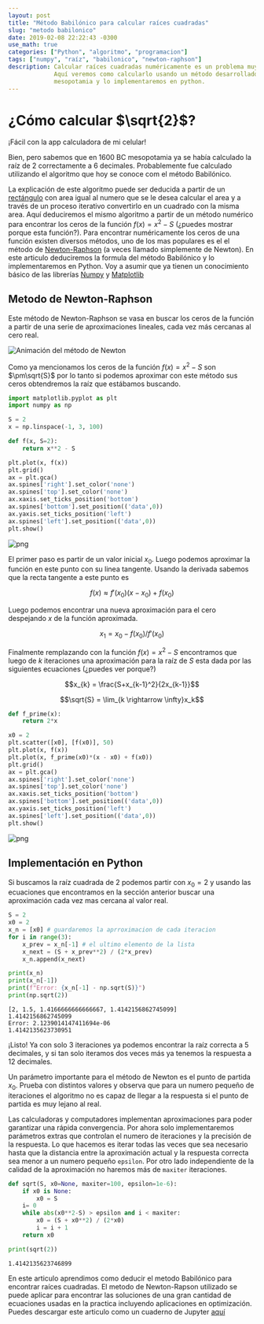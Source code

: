 ```yaml
---
layout: post
title: "Método Babilónico para calcular raíces cuadradas"
slug: "metodo babilonico"
date: 2019-02-08 22:22:43 -0300
use_math: true
categories: ["Python", "algoritmo", "programacion"]
tags: ["numpy", "raíz", "babilonico", "newton-raphson"]
description: Calcular raíces cuadradas numéricamente es un problema muy antiguo.
             Aquí veremos como calcularlo usando un método desarrollado en
             mesopotamia y lo implementaremos en python.
---
```


# ¿Cómo calcular $\sqrt{2}$?

¡Fácil con la app calculadora de mi celular!

Bien, pero sabemos que en 1600 BC mesopotamia ya se había calculado la raíz de 2
correctamente a 6 decimales. Probablemente fue calculado utilizando el algoritmo
que hoy se conoce com el método Babilónico.

La explicación de este algoritmo puede ser deducida a partir de un
[rectángulo](https://es.wikipedia.org/wiki/C%C3%A1lculo_de_la_ra%C3%ADz_cuadrada#Algoritmo_babil%C3%B3nico)
con area igual al numero que se le desea calcular el area y a través de un
proceso iterativo convertirlo en un cuadrado con la misma area. Aquí deduciremos
el mismo algoritmo a partir de un método numérico para encontrar los ceros de la
función $f(x)=x^2 - S$ (¿puedes mostrar porque esta función?). Para encontrar
numéricamente los ceros de una función existen diversos métodos, uno de los mas
populares es el el método de
[Newton-Raphson](https://es.wikipedia.org/w/index.php?title=M%C3%A9todo_de_Newton-Raphson)
(a veces llamado simplemente de Newton). En este articulo deduciremos la formula
del método Babilónico y lo implementaremos en Python. Voy a asumir que ya tienen
un conocimiento básico de las librerías [Numpy](https://www.numpy.org) y
[Matplotlib](https://www.matplotlib.org)

## Metodo de Newton-Raphson

Este método de Newton-Raphson se vasa en buscar los ceros de la función a partir
de una serie de aproximaciones lineales, cada vez más cercanas al cero real.

![Animación del método de
Newton](https://upload.wikimedia.org/wikipedia/commons/e/e0/NewtonIteration_Ani.gif)

Como ya mencionamos los ceros de la función $f(x)=x^2 - S$ son $\pm\sqrt{S}$ por
lo tanto si podemos aproximar con este método sus ceros obtendremos la raíz que
estábamos buscando.


```python
import matplotlib.pyplot as plt
import numpy as np

S = 2
x = np.linspace(-1, 3, 100)

def f(x, S=2):
    return x**2 - S

plt.plot(x, f(x))
plt.grid()
ax = plt.gca()
ax.spines['right'].set_color('none')
ax.spines['top'].set_color('none')
ax.xaxis.set_ticks_position('bottom')
ax.spines['bottom'].set_position(('data',0))
ax.yaxis.set_ticks_position('left')
ax.spines['left'].set_position(('data',0))
plt.show()
```


![png](/assets/posts/metodo-babilonico/output_1_0.png)


El primer paso es partir de un valor inicial $x_0$. Luego podemos aproximar la
función en este punto con su linea tangente. Usando la derivada sabemos que la
recta tangente a este punto es

$$ f(x) \approx f'(x_0)(x - x_0) + f(x_0) $$

Luego podemos encontrar una nueva aproximación para el cero despejando $x$ de la
función aproximada.

$$x_1 = x_0 - f(x_0)/f'(x_0)$$

Finalmente remplazando con la función $f(x)=x^2 - S$ encontramos que luego de
$k$ iteraciones una aproximación para la raíz de $S$ esta dada por las
siguientes ecuaciones (¿puedes ver porque?)

$$x_{k} = \frac{S+x_{k-1}^2}{2x_{k-1}}$$

$$\sqrt{S} =  \lim_{k \rightarrow \infty}x_k$$


```python
def f_prime(x):
    return 2*x

x0 = 2
plt.scatter([x0], [f(x0)], 50)
plt.plot(x, f(x))
plt.plot(x, f_prime(x0)*(x - x0) + f(x0))
plt.grid()
ax = plt.gca()
ax.spines['right'].set_color('none')
ax.spines['top'].set_color('none')
ax.xaxis.set_ticks_position('bottom')
ax.spines['bottom'].set_position(('data',0))
ax.yaxis.set_ticks_position('left')
ax.spines['left'].set_position(('data',0))
plt.show()
```


![png](/assets/posts/metodo-babilonico/output_3_0.png)


## Implementación en Python

Si buscamos la raíz cuadrada de $2$ podemos partir con $x_0=2$ y usando las
ecuaciones que encontramos en la sección anterior buscar una aproximación cada
vez mas cercana al valor real.


```python
S = 2
x0 = 2
x_n = [x0] # guardaremos la aprroximacion de cada iteracion
for i in range(3):
    x_prev = x_n[-1] # el ultimo elemento de la lista
    x_next = (S + x_prev**2) / (2*x_prev)
    x_n.append(x_next)

print(x_n)
print(x_n[-1])
print(f"Error: {x_n[-1] - np.sqrt(S)}")
print(np.sqrt(2))
```

    [2, 1.5, 1.4166666666666667, 1.4142156862745099]
    1.4142156862745099
    Error: 2.1239014147411694e-06
    1.4142135623730951


¡Listo! Ya con solo 3 iteraciones ya podemos encontrar la raíz correcta a 5
decimales, y si tan solo iteramos dos veces más ya tenemos la respuesta a 12
decimales.

Un parámetro importante para el método de Newton es el punto de partida $x_0$.
Prueba con distintos valores y observa que para un numero pequeño de iteraciones
el algoritmo no es capaz de llegar a la respuesta si el punto de partida es muy
lejano al real.

Las calculadoras y computadores implementan aproximaciones para poder garantizar
una rápida convergencia. Por ahora solo implementaremos parámetros extras que
controlan el numero de iteraciones y la precisión de la respuesta. Lo que
hacemos es iterar todas las veces que sea necesario hasta que la distancia entre
la aproximación actual y la respuesta correcta sea menor a un numero pequeño
`epsilon`. Por otro lado independiente de la calidad de la aproximación no
haremos más de `maxiter` iteraciones.


```python
def sqrt(S, x0=None, maxiter=100, epsilon=1e-6):
    if x0 is None:
        x0 = S
    i= 0
    while abs(x0**2-S) > epsilon and i < maxiter:
        x0 = (S + x0**2) / (2*x0)
        i = i + 1
    return x0

print(sqrt(2))
```

    1.4142135623746899


En este articulo aprendimos como deducir el metodo Babilónico para encontrar
raíces cuadradas. El metodo de Newton-Rapson utilizado se puede aplicar para
encontrar las soluciones de una gran cantidad de ecuaciones usadas en la
practica incluyendo aplicaciones en optimización. Puedes descargar este articulo
como un cuaderno de Jupyter
[aquí](/assets/posts/metodo-babilonico/Metodo-de-Babilonia-para-calcular-raices-cuadradas.ipynb)
